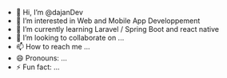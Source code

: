 - 👋 Hi, I’m @dajanDev
- 👀 I’m interested in Web and Mobile App Developpement
- 🌱 I’m currently learning Laravel / Spring Boot and react native 
- 💞️ I’m looking to collaborate on ...
- 📫 How to reach me ...
- 😄 Pronouns: ...
- ⚡ Fun fact: ...

<!---
dajanDev/dajanDev is a ✨ special ✨ repository because its `README.md` (this file) appears on your GitHub profile.
You can click the Preview link to take a look at your changes.
--->
